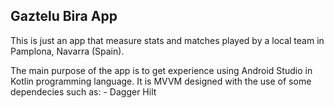 ## Gaztelu Bira App

This is just an app that measure stats and matches played by a local team in Pamplona, Navarra (Spain).

The main purpose of the app is to get experience using Android Studio in Kotlin programming language. It is MVVM designed with the use of some dependecies such as:
    - Dagger Hilt